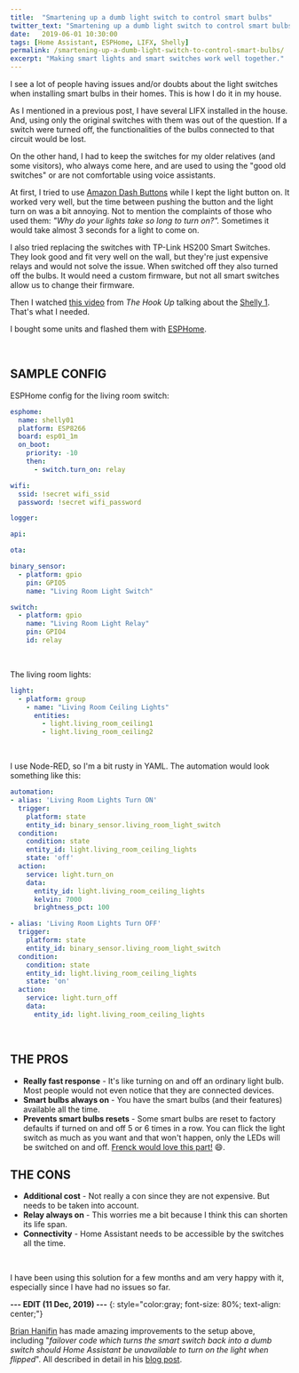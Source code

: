 ```yaml
---
title:  "Smartening up a dumb light switch to control smart bulbs"
twitter_text: "Smartening up a dumb light switch to control smart bulbs"
date:   2019-06-01 10:30:00
tags: [Home Assistant, ESPHome, LIFX, Shelly]
permalink: /smartening-up-a-dumb-light-switch-to-control-smart-bulbs/
excerpt: "Making smart lights and smart switches work well together."
---
```

<!-- markdownlint-disable html -->
I see a lot of people having issues and/or doubts about the light switches when installing smart bulbs in their homes. This is how I do it in my house.

As I mentioned in a previous post, I have several LIFX installed in the house. And, using only the original switches with them was out of the question. If a switch were turned off, the functionalities of the bulbs connected to that circuit would be lost.

On the other hand, I had to keep the switches for my older relatives (and some visitors), who always come here, and are used to using the "good old switches" or are not comfortable using voice assistants.

At first, I tried to use [Amazon Dash Buttons](/using-node-red-to-capture-dash-button-press/) while I kept the light button on. It worked very well, but the time between pushing the button and the light turn on was a bit annoying. Not to mention the complaints of those who used them: *"Why do your lights take so long to turn on?".* Sometimes it would take almost 3 seconds for a light to come on.

I also tried replacing the switches with TP-Link HS200 Smart Switches. They look good and fit very well on the wall, but they're just expensive relays and would not solve the issue. When switched off they also turned off the bulbs. It would need a custom firmware, but not all smart switches allow us to change their firmware.

Then I watched [this video](https://www.youtube.com/watch?v=J20hxfUTP9I) from *The Hook Up* talking about the [Shelly 1](https://shelly.cloud/shelly1-open-source/). That's what I needed.

I bought some units and flashed them with [ESPHome](https://esphome.io/).

<br />

## SAMPLE CONFIG

ESPHome config for the living room switch:

```yaml
esphome:
  name: shelly01
  platform: ESP8266
  board: esp01_1m
  on_boot:
    priority: -10
    then:
      - switch.turn_on: relay

wifi:
  ssid: !secret wifi_ssid
  password: !secret wifi_password

logger:

api:

ota:

binary_sensor:
  - platform: gpio
    pin: GPIO5
    name: "Living Room Light Switch"

switch:
  - platform: gpio
    name: "Living Room Light Relay"
    pin: GPIO4
    id: relay
```

<br />

The living room lights:

```yaml
light:
  - platform: group
    - name: "Living Room Ceiling Lights"
      entities:
        - light.living_room_ceiling1
        - light.living_room_ceiling2
```

<br />

I use Node-RED, so I'm a bit rusty in YAML. The automation would look something like this:

```yaml
automation:
- alias: 'Living Room Lights Turn ON'
  trigger:
    platform: state
    entity_id: binary_sensor.living_room_light_switch
  condition:
    condition: state
    entity_id: light.living_room_ceiling_lights
    state: 'off'
  action:
    service: light.turn_on
    data:
      entity_id: light.living_room_ceiling_lights
      kelvin: 7000
      brightness_pct: 100

- alias: 'Living Room Lights Turn OFF'
  trigger:
    platform: state
    entity_id: binary_sensor.living_room_light_switch
  condition:
    condition: state
    entity_id: light.living_room_ceiling_lights
    state: 'on'
  action:
    service: light.turn_off
    data:
      entity_id: light.living_room_ceiling_lights
```

<br />

## THE PROS

- **Really fast response** - It's like turning on and off an ordinary light bulb. Most people would not even notice that they are connected devices.
- **Smart bulbs always on** - You have the smart bulbs (and their features) available all the time.
- **Prevents smart bulbs resets** - Some smart bulbs are reset to factory defaults if turned on and off 5 or 6 times in a row. You can flick the light switch as much as you want and that won't happen, only the LEDs will be switched on and off. [Frenck would love this part!](https://youtu.be/orZ2xlH81KQ?t=3789) 😄.

## THE CONS

- **Additional cost** - Not really a con since they are not expensive. But needs to be taken into account.
- **Relay always on** - This worries me a bit because I think this can shorten its life span.
- **Connectivity** - Home Assistant needs to be accessible by the switches all the time.

<br />

I have been using this solution for a few months and am very happy with it, especially since I have had no issues so far.

**--- EDIT \(11 Dec, 2019\) ---**
{: style="color:gray; font-size: 80%; text-align: center;"}

[Brian Hanifin](https://brianhanifin.com/) has made amazing improvements to the setup above, including "*failover code which turns the smart switch back into a dumb switch should Home Assistant be unavailable to turn on the light when flipped*". All described in detail in his [blog post](https://brianhanifin.com/posts/esphome-shelly1-dumb-light-switch-smart/).
